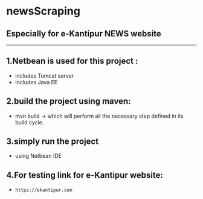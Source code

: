 # newsScraping
## Especially for e-Kantipur NEWS website
***
## 1.Netbean is used for this project :
  - includes Tomcat server
  - includes Java EE
   
## 2.build the project using maven:
  - mvn build -> which will perform all the necessary step defined in its build cycle.
  
## 3.simply run the project 
  - using Netbean IDE
  
## 4.For testing link for e-Kantipur website:
  - `https://ekantipur.com`
